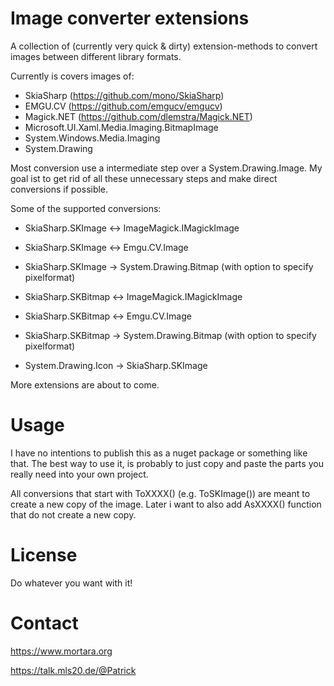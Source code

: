 # Image converter extensions
 
A collection of (currently very quick & dirty) extension-methods to convert images between different library formats. 

Currently is covers images of: 
- SkiaSharp (https://github.com/mono/SkiaSharp)
- EMGU.CV (https://github.com/emgucv/emgucv)
- Magick.NET (https://github.com/dlemstra/Magick.NET)
- Microsoft.UI.Xaml.Media.Imaging.BitmapImage
- System.Windows.Media.Imaging
- System.Drawing

Most conversion use a intermediate step over a System.Drawing.Image. My goal ist to get rid
of all these unnecessary steps and make direct conversions if possible.

Some of the supported conversions:

 - SkiaSharp.SKImage <-> ImageMagick.IMagickImage
 - SkiaSharp.SKImage <-> Emgu.CV.Image
 - SkiaSharp.SKImage -> System.Drawing.Bitmap (with option to specify pixelformat)

 - SkiaSharp.SKBitmap <-> ImageMagick.IMagickImage
 - SkiaSharp.SKBitmap <-> Emgu.CV.Image
 - SkiaSharp.SKBitmap -> System.Drawing.Bitmap (with option to specify pixelformat)

 - System.Drawing.Icon -> SkiaSharp.SKImage

More extensions are about to come.

# Usage

I have no intentions to publish this as a nuget package or something like that. The best way to use it,
is probably to just copy and paste the parts you really need into your own project.

All conversions that start with ToXXXX() (e.g. ToSKImage()) are meant to create a new copy of the image.
Later i want to also add AsXXXX() function that do not create a new copy.

# License

Do whatever you want with it!

# Contact

https://www.mortara.org

https://talk.mls20.de/@Patrick
